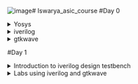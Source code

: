 ![image](https://github.com/IswaryaIlanchezhiyan/Iswarya_asic_course/assets/140998760/75d5c457-bae4-458f-b140-8cbf6a21432e)# Iswarya_asic_course
#Day 0
<details>
<summary>
    Yosys
  </summary>

    
  I installed Yosys using the following commands:
    
```
    
$ git clone https://github.com/YosysHQ/yosys.git
$ cd yosys-master 
$ sudo apt install make (If make is not installed please install it) 
$ sudo apt-get install build-essential clang bison flex \
    libreadline-dev gawk tcl-dev libffi-dev git \
    graphviz xdot pkg-config python3 libboost-system-dev \
    libboost-python-dev libboost-filesystem-dev zlib1g-dev
$ make config-gcc
$ make 
$ sudo make install

```

Below is the screenshot showing successful installation:


![Screenshot from 2023-07-31 10-15-12](https://github.com/IswaryaIlanchezhiyan/Iswarya_asic_course/assets/140998760/67cfade5-3e17-4374-89ff-93c64bce279f)



Below is the screenshot showing successful launch:

![Screenshot from 2023-07-31 10-21-57](https://github.com/IswaryaIlanchezhiyan/Iswarya_asic_course/assets/140998760/8a6b68b0-d58c-403c-92a3-2a820a273b24)


</details>
<details>
<summary>
        iverilog
</summary>
I installed iverilog using the following command:

```

$ sudo apt-get install iverilog

```

Below is the screenshot showing successful installation:


![Screenshot from 2023-07-31 21-32-19](https://github.com/IswaryaIlanchezhiyan/Iswarya_asic_course/assets/140998760/cdd3a329-79a3-490f-b3c9-b5463d1a9f1c)

Below is the screenshot showing successful launch:



![Screenshot from 2023-07-31 21-32-34](https://github.com/IswaryaIlanchezhiyan/Iswarya_asic_course/assets/140998760/5e531280-719f-4b3c-ba58-dbd69cd72061)


    
</details>
<details>
    <summary>
        gtkwave
    </summary>
    I installed gtkwave using the following command:

```

sudo apt update
sudo apt install gtkwave

```

Below is the screenshot showing successful installation:


![Screenshot from 2023-07-31 21-40-40](https://github.com/IswaryaIlanchezhiyan/Iswarya_asic_course/assets/140998760/10ebb750-f2e9-4682-b8b8-6d19de17dfae)

Below is the screenshot showing successful launch:

![Screenshot from 2023-07-31 21-41-31](https://github.com/IswaryaIlanchezhiyan/Iswarya_asic_course/assets/140998760/52180ab8-a498-4974-8ab7-03ef29a9c3b4)

</details>

#Day 1
<details>
    <summary>
        Introduction to iverilog design testbench
    </summary>

    

**Simulator:**

It is a a device that enables the operator to reproduce or represent under test conditions phenomena likely to occur in actual performance.
iverilog is the simulator used for this course.

**How Simulator works**

- Simulator looks for the change in the values of input.
* Upon change to the input,output is evaluated.

**iverilog:**

Icarus Verilog is a compiler that translates Verilog source code into executable programs for simulation.

**iverilog based simulation flow**

![Screenshot from 2023-08-13 22-36-54](https://github.com/IswaryaIlanchezhiyan/Iswarya_asic_course/assets/140998760/a8b3e981-7319-49e5-8265-a0e93d06b646)

**Testbench:**

A conventional Verilog testbench is a code module that describes the stimulus to a logic design and checks whether the design's outputs match its specification.

![Screenshot from 2023-08-13 22-34-39](https://github.com/IswaryaIlanchezhiyan/Iswarya_asic_course/assets/140998760/6d813524-1fd4-4c11-8877-aa934f363536)
</details>

<details>
    <summary>
        Labs using iverilog and gtkwave
    </summary>

**1.Introduction to Labs**

Lab setup is made using the following link:

```
https://github.com/kunalg123/sky130RTLDesignAndSynthesisWorkshop.git

```


![Screenshot from 2023-08-13 23-35-59](https://github.com/IswaryaIlanchezhiyan/Iswarya_asic_course/assets/140998760/64edcb4b-85fb-48a6-939a-d833b750d707)

    
</details>
